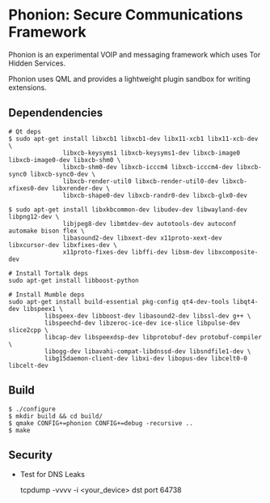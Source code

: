# Phonion: Secure Communications Framework

Phonion is an experimental VOIP and messaging framework which uses Tor Hidden
Services.

Phonion uses QML and provides a lightweight plugin sandbox for writing
extensions.

## Dependendencies

    # Qt deps
    $ sudo apt-get install libxcb1 libxcb1-dev libx11-xcb1 libx11-xcb-dev \
                   libxcb-keysyms1 libxcb-keysyms1-dev libxcb-image0 libxcb-image0-dev libxcb-shm0 \
                   libxcb-shm0-dev libxcb-icccm4 libxcb-icccm4-dev libxcb-sync0 libxcb-sync0-dev \
                   libxcb-render-util0 libxcb-render-util0-dev libxcb-xfixes0-dev libxrender-dev \
                   libxcb-shape0-dev libxcb-randr0-dev libxcb-glx0-dev

    $ sudo apt-get install libxkbcommon-dev libudev-dev libwayland-dev libpng12-dev \
                   libjpeg8-dev libmtdev-dev autotools-dev autoconf automake bison flex \
                   libasound2-dev libxext-dev x11proto-xext-dev libxcursor-dev libxfixes-dev \
                   x11proto-fixes-dev libffi-dev libsm-dev libxcomposite-dev

    # Install Tortalk deps
    sudo apt-get install libboost-python

    # Install Mumble deps
    sudo apt-get install build-essential pkg-config qt4-dev-tools libqt4-dev libspeex1 \
              libspeex-dev libboost-dev libasound2-dev libssl-dev g++ \
              libspeechd-dev libzeroc-ice-dev ice-slice libpulse-dev slice2cpp \
              libcap-dev libspeexdsp-dev libprotobuf-dev protobuf-compiler \
              libogg-dev libavahi-compat-libdnssd-dev libsndfile1-dev \
              libg15daemon-client-dev libxi-dev libopus-dev libcelt0-0 libcelt-dev
## Build

    $ ./configure
    $ mkdir build && cd build/
    $ qmake CONFIG+=phonion CONFIG+=debug -recursive ..
    $ make

## Security

* Test for DNS Leaks

    tcpdump -vvvv -i <your_device> dst port 64738
